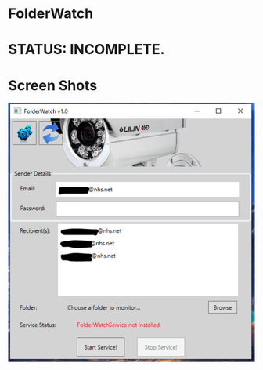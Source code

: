 # FolderWatch

# STATUS: INCOMPLETE.

# Screen Shots

<img src="FolderWatchGUI/ScreenShots/ss1.PNG"/>

